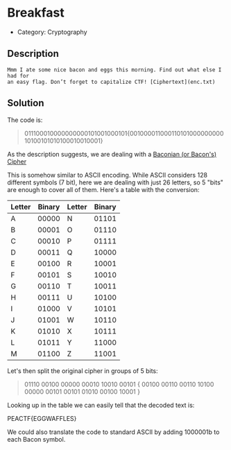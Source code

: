 # Breakfast

* Category: Cryptography

## Description

```
Mmm I ate some nice bacon and eggs this morning. Find out what else I had for
an easy flag. Don’t forget to capitalize CTF! [Ciphertext](enc.txt)
```

## Solution

The code is:

> 011100010000000000101001000101{00100001100011010100000000010100101010100010010001}


As the description suggests, we are dealing with a [Baconian (or Bacon's) Cipher](https://en.wikipedia.org/wiki/Bacon%27s_cipher)

This is somehow similar to ASCII encoding. While ASCII considers 128 different symbols (7 bit), here we are dealing with just 26 letters, so 5 "bits" are enough to cover all of them.
Here's a table with the conversion:

| Letter | Binary | Letter | Binary |
| ------ | ------ | ------ | ------ |
| A      | 00000  | N      | 01101  |
| B      | 00001  | O      | 01110  |
| C      | 00010  | P      | 01111  |
| D      | 00011  | Q      | 10000  |
| E      | 00100  | R      | 10001  |
| F      | 00101  | S      | 10010  |
| G      | 00110  | T      | 10011  |
| H      | 00111  | U      | 10100  |
| I      | 01000  | V      | 10101  |
| J      | 01001  | W      | 10110  |
| K      | 01010  | X      | 10111  |
| L      | 01011  | Y      | 11000  |
| M      | 01100  | Z      | 11001  |


Let's then split the original cipher in groups of 5 bits:

> 01110 00100 00000 00010 10010 00101 { 00100 00110 00110 10100 00000 00101 00101 01010 00100 10001 }

Looking up in the table we can easily tell that the decoded text is:

PEACTF{EGGWAFFLES}

We could also translate the code to standard ASCII by adding 1000001b to each Bacon symbol.
